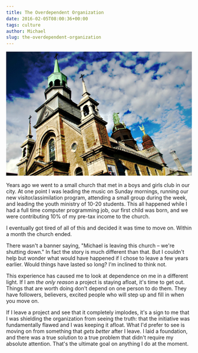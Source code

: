 ```yaml
---
title: The Overdependent Organization
date: 2016-02-05T08:00:36+00:00
tags: culture
author: Michael
slug: the-overdependent-organization
---
```

<div class="full-width">
  <img src="/images/feature-the-overdependent-organization.jpg" alt="Overdependent Organization" />
</div>

Years ago we went to a small church that met in a boys and girls club in our city. At one point I was leading the music on Sunday mornings, running our new visitor/assimilation program, attending a small group during the week, and leading the youth ministry of 10-20 students. This all happened while I had a full time computer programming job, our first child was born, and we were contributing 10% of my pre-tax income to the church.

I eventually got tired of all of this and decided it was time to move on. Within a month the church ended.

There wasn't a banner saying, "Michael is leaving this church &#8211; we're shutting down." In fact the story is much different than that. But I couldn't help but wonder what would have happened if I chose to leave a few years earlier. Would things have lasted so long? I'm inclined to think not.

This experience has caused me to look at dependence on me in a different light. If I am _the only reason_ a project is staying afloat, it's time to get out. Things that are worth doing don't depend on one person to do them. They have followers, believers, excited people who will step up and fill in when you move on.

If I leave a project and see that it completely implodes, it's a sign to me that I was shielding the organization from seeing the truth: that the initiative was fundamentally flawed and I was keeping it afloat. What I'd prefer to see is moving on from something that _gets better_ after I leave. I laid a foundation, and there was a true solution to a true problem that didn't require my absolute attention. That's the ultimate goal on anything I do at the moment.